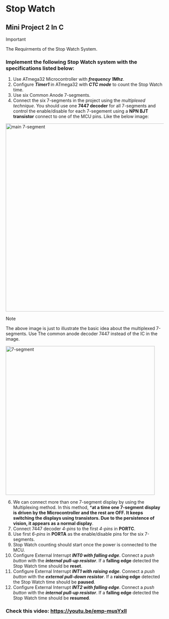 # Stop Watch
## Mini Project 2 In C 

> [!IMPORTANT]
> The Requirments of the Stop Watch System.

### Implement the following Stop Watch system with the specifications listed below:
1. Use ATmega32 Microcontroller with ***frequency 1Mhz***.
2. Configure ***Timer1*** in ATmega32 with ***CTC mode*** to count the Stop Watch time.
3. Use six Common Anode 7-segments.
4. Connect the six 7-segments in the project using the *multiplexed technique*. You 
  should use one **7447 decoder** for all 7-segments and control the enable/disable for 
  each 7-segement using a **NPN BJT transistor** connect to one of the MCU pins. Like the 
  below image:
<img width="600" alt="main 7-segment" src="https://github.com/NouranAhmedk/Stop-Watch/assets/105202599/921c57b6-cfd6-4c3b-b683-fdea8f508fa9">


> [!NOTE]
> The above image is just to illustrate the basic idea about the multiplexed 7-segments.
> Use The common anode decoder 7447 instead of the IC in the image.
> 
> <img width="475" alt="7-segment" src="https://github.com/NouranAhmedk/Stop-Watch/assets/105202599/1a2477c3-2b46-425c-bf0d-b595e79c99b5">


6. We can connect more than one 7-segment display by using the Multiplexing method. In 
this method, ***at a time one 7-segment display is driven by the Microcontroller and the rest 
are OFF. It keeps switching the displays using transistors. Due to the persistence of vision, 
it appears as a normal display**.
7. Connect 7447 decoder *4-pins* to the first *4-pins* in **PORTC**.
8. Use first *6-pins* in **PORTA** as the enable/disable pins for the six 7-segments.
9. Stop Watch counting should start once the power is connected to the MCU.
10. Configure External Interrupt ***INT0 with falling edge***. Connect a *push button* with the 
***internal pull-up resistor***. If a **falling edge** detected the Stop Watch time should be
**reset**.
11. Configure External Interrupt ***INT1 with raising edge***. Connect a *push button* with the 
***external pull-down resistor***. If a **raising edge** detected the Stop Watch time should be
**paused**.
12. Configure External Interrupt ***INT2 with falling edge***. Connect a *push button* with the 
***internal pull-up resistor***. If a **falling edge** detected the Stop Watch time should be
**resumed**.
### Check this video: https://youtu.be/emp-musYxII
